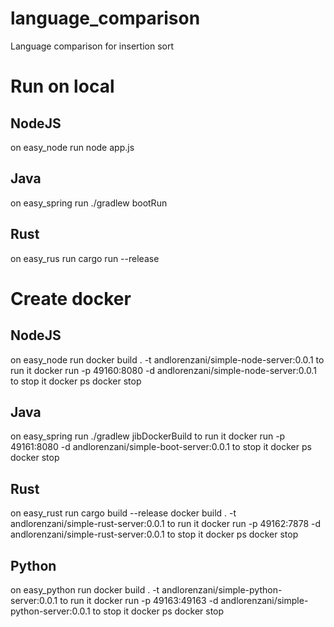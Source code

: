 # language_comparison
Language comparison for insertion sort

# Run on local
## NodeJS
on easy_node run
node app.js

## Java
on easy_spring run
./gradlew bootRun

## Rust
on easy_rus run
cargo run --release

# Create docker
## NodeJS
on easy_node run
docker build . -t andlorenzani/simple-node-server:0.0.1
to run it
docker run -p 49160:8080 -d andlorenzani/simple-node-server:0.0.1
to stop it
docker ps
docker stop <CONTAINER ID>

## Java
on easy_spring run
./gradlew jibDockerBuild
to run it
docker run -p 49161:8080 -d andlorenzani/simple-boot-server:0.0.1
to stop it
docker ps
docker stop <CONTAINER ID>

## Rust
on easy_rust run
cargo build --release
docker build . -t andlorenzani/simple-rust-server:0.0.1
to run it
docker run -p 49162:7878 -d andlorenzani/simple-rust-server:0.0.1
to stop it
docker ps
docker stop <CONTAINER ID>

## Python
on easy_python run
docker build . -t andlorenzani/simple-python-server:0.0.1
to run it
docker run -p 49163:49163 -d andlorenzani/simple-python-server:0.0.1
to stop it
docker ps
docker stop <CONTAINER ID>